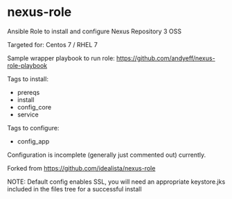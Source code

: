 # nexus-role

Ansible Role to install and configure Nexus Repository 3 OSS

Targeted for: Centos 7 / RHEL 7

Sample wrapper playbook to run role: https://github.com/andyeff/nexus-role-playbook

Tags to install:
- prereqs
- install
- config_core
- service

Tags to configure:
- config_app

Configuration is incomplete (generally just commented out) currently.

Forked from https://github.com/idealista/nexus-role

NOTE: Default config enables SSL, you will need an appropriate keystore.jks included in the files tree for a successful install
